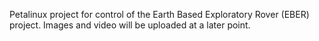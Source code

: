 Petalinux project for control of the Earth Based Exploratory Rover (EBER) project. Images and video will be uploaded at a later point.

